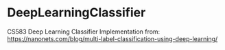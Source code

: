 # DeepLearningClassifier
CS583 Deep Learning Classifier Implementation from:
https://nanonets.com/blog/multi-label-classification-using-deep-learning/


